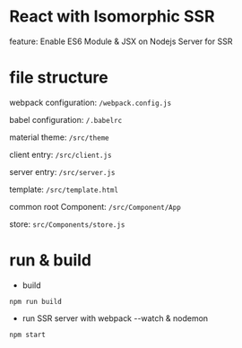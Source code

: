 # React with Isomorphic SSR

feature: Enable ES6 Module & JSX on Nodejs Server for SSR

# file structure
webpack configuration: ```/webpack.config.js```

babel configuration: ```/.babelrc```

material theme: ```/src/theme```

client entry: ```/src/client.js```

server entry: ```/src/server.js```

template: ```/src/template.html```

common root Component: ```/src/Component/App```

store: ```src/Components/store.js```

# run & build
* build
~~~
npm run build
~~~

* run SSR server with webpack --watch & nodemon
~~~
npm start
~~~



